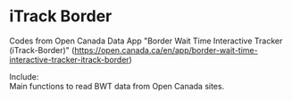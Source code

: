 # iTrack Border

Codes from Open Canada Data App "Border Wait Time Interactive Tracker (iTrack-Border)" (<https://open.canada.ca/en/app/border-wait-time-interactive-tracker-itrack-border>)

Include:   
Main functions to read BWT data from Open Canada sites.
